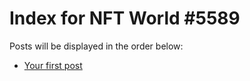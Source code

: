 # Index for NFT World #5589
Posts will be displayed in the order below:

- [Your first post](./001-first.md)

